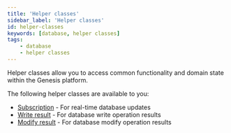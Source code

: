```yaml
---
title: 'Helper classes'
sidebar_label: 'Helper classes'
id: helper-classes
keywords: [database, helper classes]
tags:
    - database
    - helper classes
---
```


Helper classes allow you to access common functionality and domain state within the Genesis platform.

The following helper classes are available to you:

- [Subscription](./02_subscription/01_overview.md) - For real-time database updates
- [Write result](../../../database/helper-classes/write-result/) - For database write operation results
- [Modify result](../../../database/helper-classes/modify-details/) - For database modify operation results